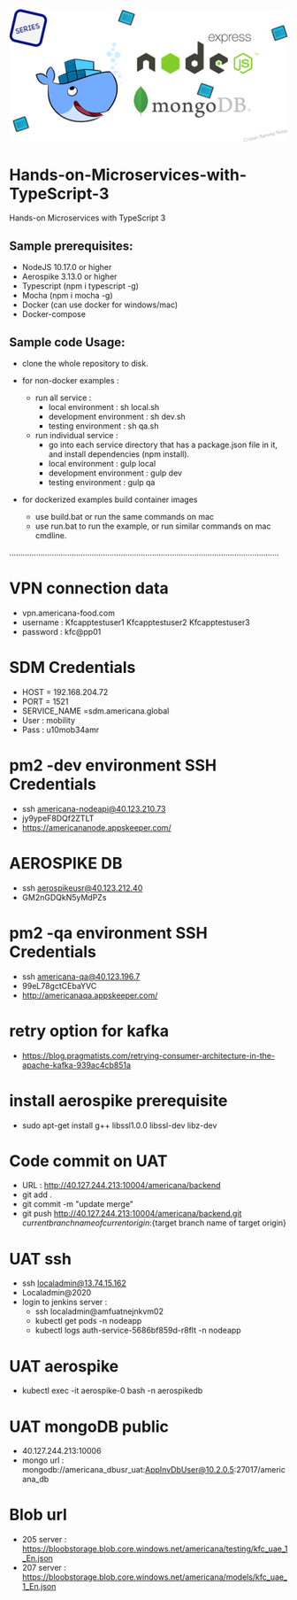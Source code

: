 ![](./cover.png)

# Hands-on-Microservices-with-TypeScript-3
Hands-on Microservices with TypeScript 3 

## Sample prerequisites:
* NodeJS 10.17.0 or higher 
* Aerospike 3.13.0 or higher
* Typescript (npm i typescript -g)
* Mocha (npm i mocha -g)
* Docker (can use docker for windows/mac)
* Docker-compose 

## Sample code Usage:
* clone the whole repository to disk.

* for non-docker examples : 
    * run all service : 
        * local environment : sh local.sh
        * development environment : sh dev.sh
        * testing environment : sh qa.sh
    * run individual service : 
        * go into each service directory that has a package.json file in it, and install dependencies (npm install).
        * local environment : gulp local
        * development environment : gulp dev
        * testing environment : gulp qa

* for dockerized examples build container images 
    * use build.bat or run the same commands on mac
    * use run.bat to run the example, or run similar commands on mac cmdline.

.........................................................................................................................
# VPN connection data
* vpn.americana-food.com
* username : 
    Kfcapptestuser1
    Kfcapptestuser2 
    Kfcapptestuser3
* password : kfc@pp01 

# SDM Credentials
* HOST = 192.168.204.72
* PORT = 1521
* SERVICE_NAME =sdm.americana.global
* User : mobility
* Pass : u10mob34amr

# pm2 -dev environment SSH Credentials
* ssh americana-nodeapi@40.123.210.73		
* jy9ypeF8DQf2ZTLT
* https://americananode.appskeeper.com/

# AEROSPIKE DB
* ssh aerospikeusr@40.123.212.40
* GM2nGDQkN5yMdPZs
 
# pm2 -qa environment SSH Credentials
* ssh americana-qa@40.123.196.7
* 99eL78gctCEbaYVC
* http://americanaqa.appskeeper.com/

# retry option for kafka
* https://blog.pragmatists.com/retrying-consumer-architecture-in-the-apache-kafka-939ac4cb851a

# install aerospike prerequisite 
* sudo apt-get install g++ libssl1.0.0 libssl-dev libz-dev

# Code commit on UAT
* URL : http://40.127.244.213:10004/americana/backend
* git add .
* git commit -m "update merge"
* git push http://40.127.244.213:10004/americana/backend.git ${current branch name of current origin}:${target branch name of target origin}

# UAT ssh
* ssh localadmin@13.74.15.162
* Localadmin@2020
* login to jenkins server :
    * ssh localadmin@amfuatnejnkvm02
    * kubectl get pods -n nodeapp
    * kubectl logs auth-service-5686bf859d-r8flt  -n nodeapp
# UAT aerospike
* kubectl exec -it aerospike-0 bash -n aerospikedb

# UAT mongoDB public
* 40.127.244.213:10006
* mongo url : mongodb://americana_dbusr_uat:AppInvDbUser@10.2.0.5:27017/americana_db

# Blob url
* 205 server : https://bloobstorage.blob.core.windows.net/americana/testing/kfc_uae_1_En.json
* 207 server : https://bloobstorage.blob.core.windows.net/americana/models/kfc_uae_1_En.json
